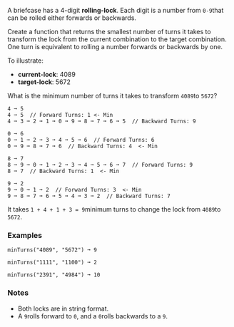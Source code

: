 A briefcase has a 4-digit **rolling-lock**. Each digit is a number from `0-9`that can be rolled either forwards or backwards.

Create a function that returns the smallest number of turns it takes to transform the lock from the current combination to the target combination. One turn is equivalent to rolling a number forwards or backwards by one.

To illustrate:

*   **current-lock**: 4089
*   **target-lock**: 5672

What is the minimum number of turns it takes to transform `4089`to `5672`?

    4 ➞ 5
    4 ➞ 5  // Forward Turns: 1 <- Min
    4 ➞ 3 ➞ 2 ➞ 1 ➞ 0 ➞ 9 ➞ 8 ➞ 7 ➞ 6 ➞ 5  // Backward Turns: 9

    0 ➞ 6
    0 ➞ 1 ➞ 2 ➞ 3 ➞ 4 ➞ 5 ➞ 6  // Forward Turns: 6
    0 ➞ 9 ➞ 8 ➞ 7 ➞ 6  // Backward Turns: 4  <- Min

    8 ➞ 7
    8 ➞ 9 ➞ 0 ➞ 1 ➞ 2 ➞ 3 ➞ 4 ➞ 5 ➞ 6 ➞ 7  // Forward Turns: 9
    8 ➞ 7  // Backward Turns: 1  <- Min

    9 ➞ 2
    9 ➞ 0 ➞ 1 ➞ 2  // Forward Turns: 3  <- Min
    9 ➞ 8 ➞ 7 ➞ 6 ➞ 5 ➞ 4 ➞ 3 ➞ 2  // Backward Turns: 7

It takes `1 + 4 + 1 + 3 = 9`minimum turns to change the lock from `4089`to `5672`.


### Examples ###
    minTurns("4089", "5672") ➞ 9

    minTurns("1111", "1100") ➞ 2

    minTurns("2391", "4984") ➞ 10


### Notes ###
*   Both locks are in string format.
*   A `9`rolls forward to `0`, and a `0`rolls backwards to a `9`.